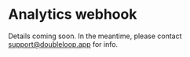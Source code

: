 # Analytics webhook

Details coming soon. In the meantime, please contact support@doubleloop.app for info.

